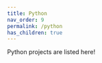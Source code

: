 ```yaml
---
title: Python
nav_order: 9
permalink: /python
has_children: true
---
```


Python projects are listed here!
